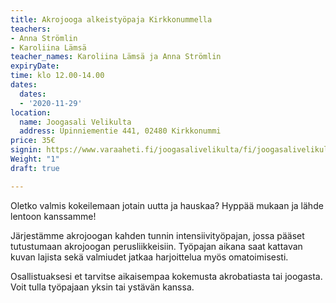 ```yaml
---
title: Akrojooga alkeistyöpaja Kirkkonummella
teachers:
- Anna Strömlin
- Karoliina Lämsä
teacher_names: Karoliina Lämsä ja Anna Strömlin
expiryDate: 
time: klo 12.00-14.00
dates:
  dates:
  - '2020-11-29'
location:
  name: Joogasali Velikulta
  address: Upinniementie 441, 02480 Kirkkonummi
price: 35€
signin: https://www.varaaheti.fi/joogasalivelikulta/fi/joogasalivelikulta/classes
Weight: "1"
draft: true

---
```

Oletko valmis kokeilemaan jotain uutta ja hauskaa? Hyppää mukaan ja lähde lentoon kanssamme!

Järjestämme akrojoogan kahden tunnin intensiivityöpajan, jossa pääset tutustumaan akrojoogan perusliikkeisiin. Työpajan aikana saat kattavan kuvan lajista sekä valmiudet jatkaa harjoittelua myös omatoimisesti. 

Osallistuaksesi et tarvitse aikaisempaa kokemusta akrobatiasta tai joogasta. Voit tulla työpajaan yksin tai ystävän kanssa.
